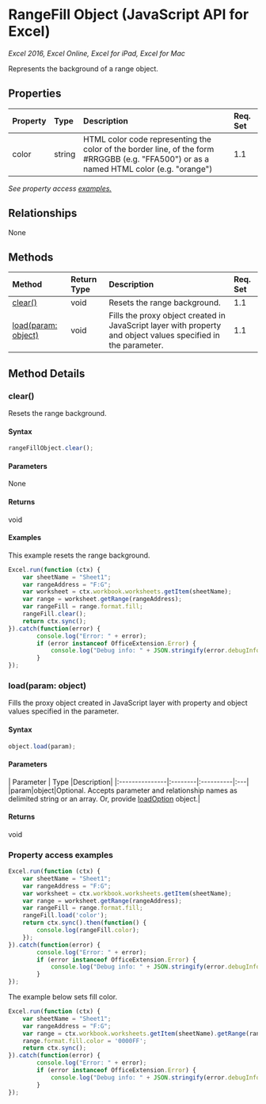 # RangeFill Object (JavaScript API for Excel)

_Excel 2016, Excel Online, Excel for iPad, Excel for Mac_

Represents the background of a range object.

## Properties

| Property	   | Type	|Description| Req. Set|
|:---------------|:--------|:----------|:----|
|color|string|HTML color code representing the color of the border line, of the form #RRGGBB (e.g. "FFA500") or as a named HTML color (e.g. "orange")|1.1||

_See property access [examples.](#property-access-examples)_

## Relationships
None


## Methods

| Method		   | Return Type	|Description| Req. Set|
|:---------------|:--------|:----------|:----|
|[clear()](#clear)|void|Resets the range background.|1.1|
|[load(param: object)](#loadparam-object)|void|Fills the proxy object created in JavaScript layer with property and object values specified in the parameter.|1.1|

## Method Details


### clear()
Resets the range background.

#### Syntax
```js
rangeFillObject.clear();
```

#### Parameters
None

#### Returns
void

#### Examples

This example resets the range background.

```js
Excel.run(function (ctx) { 
	var sheetName = "Sheet1";
	var rangeAddress = "F:G";
	var worksheet = ctx.workbook.worksheets.getItem(sheetName);
	var range = worksheet.getRange(rangeAddress);
	var rangeFill = range.format.fill;
	rangeFill.clear();
	return ctx.sync(); 
}).catch(function(error) {
		console.log("Error: " + error);
		if (error instanceof OfficeExtension.Error) {
			console.log("Debug info: " + JSON.stringify(error.debugInfo));
		}
});
```


### load(param: object)
Fills the proxy object created in JavaScript layer with property and object values specified in the parameter.

#### Syntax
```js
object.load(param);
```

#### Parameters
| Parameter	   | Type	|Description|
|:---------------|:--------|:----------|:---|
|param|object|Optional. Accepts parameter and relationship names as delimited string or an array. Or, provide [loadOption](loadoption.md) object.|

#### Returns
void
### Property access examples
```js
Excel.run(function (ctx) { 
	var sheetName = "Sheet1";
	var rangeAddress = "F:G";
	var worksheet = ctx.workbook.worksheets.getItem(sheetName);
	var range = worksheet.getRange(rangeAddress);
	var rangeFill = range.format.fill;
	rangeFill.load('color');
	return ctx.sync().then(function() {
		console.log(rangeFill.color);
	});
}).catch(function(error) {
		console.log("Error: " + error);
		if (error instanceof OfficeExtension.Error) {
			console.log("Debug info: " + JSON.stringify(error.debugInfo));
		}
});
```
The example below sets fill color. 

```js
Excel.run(function (ctx) { 
	var sheetName = "Sheet1";
	var rangeAddress = "F:G";
	var range = ctx.workbook.worksheets.getItem(sheetName).getRange(rangeAddress);
	range.format.fill.color = '0000FF';
	return ctx.sync(); 
}).catch(function(error) {
		console.log("Error: " + error);
		if (error instanceof OfficeExtension.Error) {
			console.log("Debug info: " + JSON.stringify(error.debugInfo));
		}
});
```
